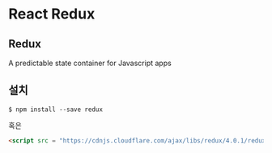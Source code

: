 # React Redux

## Redux
A predictable state container for Javascript apps

## 설치
```
$ npm install --save redux
```
혹은  
```html
<script src = "https://cdnjs.cloudflare.com/ajax/libs/redux/4.0.1/redux.min.js"></script>
```